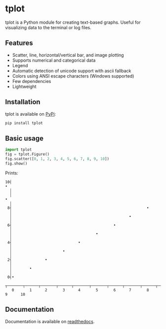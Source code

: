 tplot
=====

tplot is a Python module for creating text-based graphs. Useful for visualizing data to the terminal or log files.

Features
--------

- Scatter, line, horizontal/vertical bar, and image plotting
- Supports numerical and categorical data
- Legend
- Automatic detection of unicode support with ascii fallback
- Colors using ANSI escape characters (Windows supported)
- Few dependencies
- Lightweight


Installation
------------

tplot is available on [PyPi](https://pypi.org/project/tplot/):
```bash
pip install tplot
```


Basic usage
-----------

```python
import tplot
fig = tplot.Figure()
fig.scatter([0, 1, 2, 3, 4, 5, 6, 7, 8, 9, 10])
fig.show()
```

Prints:

```
10┤                                                                            •
  │                                                                             
  │                                                                    •        
  │                                                                             
 8┤                                                             •               
  │                                                                             
  │                                                     •                       
  │                                                                             
 6┤                                              •                              
  │                                                                             
  │                                      •                                      
  │                                                                             
 4┤                              •                                              
  │                                                                             
  │                       •                                                     
  │                                                                             
 2┤               •                                                             
  │                                                                             
  │        •                                                                    
  │                                                                             
 0┤•                                                                            
   ┬───────┬──────┬───────┬──────┬───────┬───────┬──────┬───────┬──────┬───────┬
   0       1      2       3      4       5       6      7       8      9      10
```


Documentation
-------------

Documentation is available on [readthedocs](https://tplot.readthedocs.io/en/latest/).
